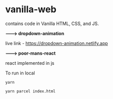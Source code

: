# vanilla-web
contains code in Vanilla HTML, CSS, and JS.

**---> dropdown-animation**

live link - https://dropdown-animation.netlify.app

**---> poor-mans-react**

react implemented in js

To run in local
```
yarn
```
```
yarn parcel index.html
```